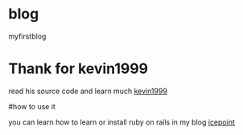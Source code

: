 # blog
myfirstblog

# Thank for kevin1999

read his source code and learn much  <a href="https://github.com/kevin1999">kevin1999</a>

#how to use it 

you can learn how to learn or install ruby on rails in my blog  <a href="http://www.icepoint1999.xyz">icepoint</a>
